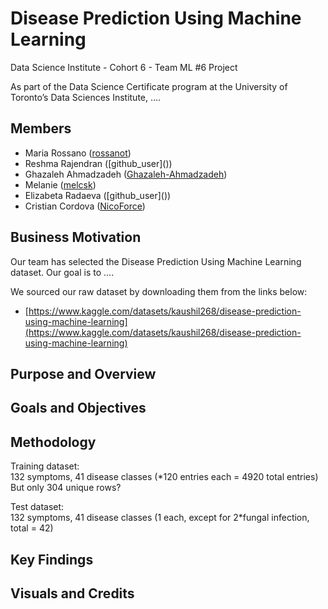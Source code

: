 # Disease Prediction Using Machine Learning

Data Science Institute \- Cohort 6 \- Team ML \#6 Project

As part of the Data Science Certificate program at the University of Toronto’s Data Sciences Institute, ….

## Members

* Maria Rossano ([rossanot](https://github.com/rossanot))  
* Reshma Rajendran (\[github\_user\]())  
* Ghazaleh Ahmadzadeh ([Ghazaleh-Ahmadzadeh](https://github.com/Ghazaleh-Ahmadzadeh))  
* Melanie ([melcsk](https://github.com/melcsk))  
* Elizabeta Radaeva (\[github\_user\]())  
* Cristian Cordova ([NicoForce](https://github.com/NicoForce))

## Business Motivation

Our team has selected the Disease Prediction Using Machine Learning dataset. Our goal is to ….

We sourced our raw dataset by downloading them from the links below:

* [https://www.kaggle.com/datasets/kaushil268/disease-prediction-using-machine-learning](https://www.kaggle.com/datasets/kaushil268/disease-prediction-using-machine-learning)

## Purpose and Overview

## Goals and Objectives

## Methodology

Training dataset:   
132 symptoms, 41 disease classes (\*120 entries each \= 4920 total entries)  
But only 304 unique rows?

Test dataset:   
132 symptoms, 41 disease classes (1 each, except for 2\*fungal infection, total \= 42\) 

## Key Findings

## Visuals and Credits